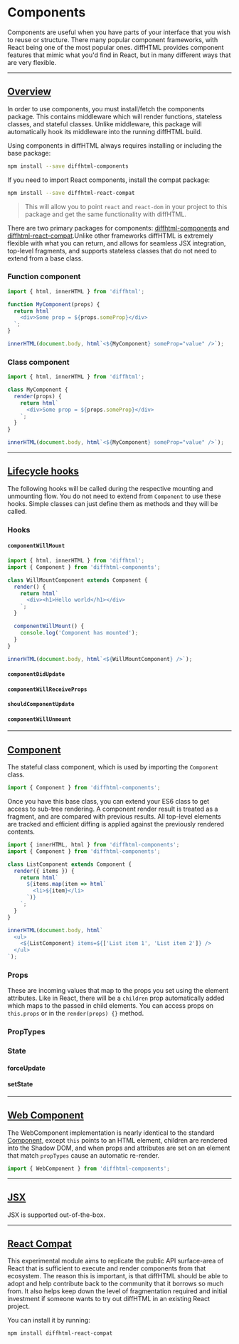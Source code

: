 # Components <a class="github" href="https://github.com/tbranyen/diffhtml/tree/master/packages/diffhtml-components"><i class="fa fa-github"></i></a>

Components are useful when you have parts of your interface that you wish to
reuse or structure. There many popular component frameworks, with React being
one of the most popular ones. diffHTML provides component features that mimic
what you'd find in React, but in many different ways that are very flexible.

<a name="overview"></a>

---

## <a href="#overview">Overview</a>

In order to use components, you must install/fetch the components package. This
contains middleware which will render functions, stateless classes, and
stateful classes. Unlike middleware, this package will automatically hook its
middleware into the running diffHTML build.

Using components in diffHTML always requires installing or including the base
package:

``` sh
npm install --save diffhtml-components
```

If you need to import React components, install the compat package:

``` sh
npm install --save diffhtml-react-compat
```

> This will allow you to point `react` and `react-dom` in your project to this
package and get the same functionality with diffHTML.

There are two primary packages for components: [diffhtml-components](#overview)
and [diffhtml-react-compat](#react-compat).Unlike other frameworks diffHTML is
extremely flexible with what you can return, and allows for seamless JSX
integration, top-level fragments, and supports stateless classes that do not
need to extend from a base class.

### Function component

```javascript
import { html, innerHTML } from 'diffhtml';

function MyComponent(props) {
  return html`
    <div>Some prop = ${props.someProp}</div>
  `;
}

innerHTML(document.body, html`<${MyComponent} someProp="value" />`);
```

### Class component

```javascript
import { html, innerHTML } from 'diffhtml';

class MyComponent {
  render(props) {
    return html`
      <div>Some prop = ${props.someProp}</div>
    `;
  }
}

innerHTML(document.body, html`<${MyComponent} someProp="value" />`);
```

<a name="lifecycle-hooks"></a>

---

## <a href="#lifecycle-hooks">Lifecycle hooks</a>

The following hooks will be called during the respective mounting and
unmounting flow. You do not need to extend from `Component` to use these hooks.
Simple classes can just define them as methods and they will be called.

### Hooks

#### `componentWillMount`

```js
import { html, innerHTML } from 'diffhtml';
import { Component } from 'diffhtml-components';

class WillMountComponent extends Component {
  render() {
    return html`
      <div><h1>Hello world</h1></div>
    `;
  }

  componentWillMount() {
    console.log('Component has mounted');
  }
}

innerHTML(document.body, html`<${WillMountComponent} />`);
```

#### `componentDidUpdate`

#### `componentWillReceiveProps`

#### `shouldComponentUpdate`

#### `componentWillUnmount`


<a name="component"></a>

---

## <a href="#component">Component</a>

The stateful class component, which is used by importing the `Component` class.

```js
import { Component } from 'diffhtml-components';
```

Once you have this base class, you can extend your ES6 class to get access to
sub-tree rendering. A component render result is treated as a fragment, and are
compared with previous results. All top-level elements are tracked and
efficient diffing is applied against the previously rendered contents.

```js
import { innerHTML, html } from 'diffhtml-components';
import { Component } from 'diffhtml-components';

class ListComponent extends Component {
  render({ items }) {
    return html`
      ${items.map(item => html`
        <li>${item}</li>
      `)}
    `;
  }
}

innerHTML(document.body, html`
  <ul>
    <${ListComponent} items=${['List item 1', 'List item 2']} />
  </ul>
`);
```

### Props

These are incoming values that map to the props you set using the element
attributes. Like in React, there will be a `children` prop automatically added
which maps to the passed in child elements. You can access props on
`this.props` or in the `render(props) {}` method.

### PropTypes

### State

#### forceUpdate

#### setState

<a name="web-component"></a>

---

## <a href="#web-component">Web Component</a>

The WebComponent implementation is nearly identical to the standard
[Component](#component), except `this` points to an HTML element, children are
rendered into the Shadow DOM, and when props and attributes are set on an
element that match `propTypes` cause an automatic re-render.

```js
import { WebComponent } from 'diffhtml-components';
```



<a name="jsx"></a>

---

## <a href="#jsx">JSX</a>

JSX is supported out-of-the-box.

<a name="react-compat"></a>

---

## <a href="#react-compat">React Compat</a>

This experimental module aims to replicate the public API surface-area of React
that is sufficient to execute and render components from that ecosystem. The
reason this is important, is that diffHTML should be able to adopt and help
contribute back to the community that it borrows so much from. It also helps
keep down the level of fragmentation required and initial investment if someone
wants to try out diffHTML in an existing React project.

You can install it by running:

```sh
npm install diffhtml-react-compat
```
